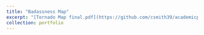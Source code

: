 ```yaml
---
title: "Badassness Map"
excerpt: "[Tornado Map final.pdf](https://github.com/csmith39/academicpages.github.io/files/14983351/Tornado.Map.final.pdf)"
collection: portfolio
---
```

